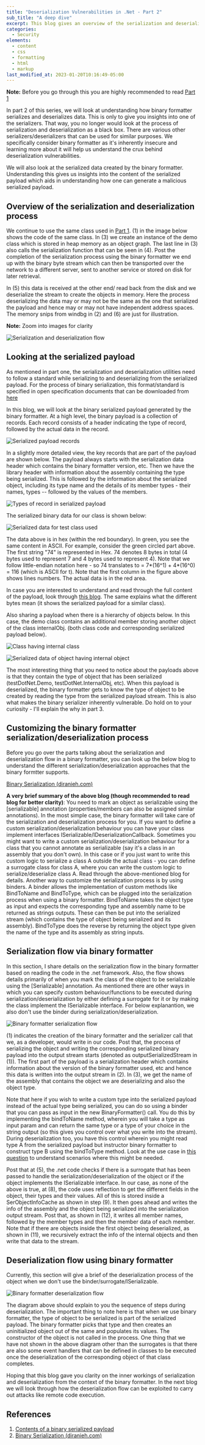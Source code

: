 ```yaml
---
title: "Deserialization Vulnerabilities in .Net - Part 2"
sub_title: "A deep dive"
excerpt: This blog gives an overview of the serialization and deserialization process. It then explains how the binary formatter serializes and deserializes data. This is only to give you insights into one of the serializers. That way, you no longer would look at the process of serialization and deserialization as a black box. It also explains the serialized data created by the binary formatter. Understanding this gives us insights into the content of the serialized payload which aids in understanding how one can generate a malicious serialized payload that can be used to exploit deserialization vulnerabilities.
categories:
  - Security
elements:
  - content
  - css
  - formatting
  - html
  - markup
last_modified_at: 2023-01-20T10:16:49-05:00
---
```


**Note:** Before you go through this you are highly recommended to read [Part 1](https://sharmaakash.com/docs/security/Deserialization-Part-1/ "Part 1")

In part 2 of this series, we will look at understanding how binary formatter serializes and deserializes data. This is only to give you insights into one of the serializers. That way, you no longer would look at the process of serialization and deserialization as a black box. There are various other serializers/deserializers that can be used for similar purposes. We specifically consider binary formatter as it's inherently insecure and learning more about it will help us understand the crux behind deserialization vulnerabilities.

We will also look at the serialized data created by the binary formatter. Understanding this gives us insights into the content of the serialized payload which aids in understanding how one can generate a malicious serialized payload.

## Overview of the serialization and deserialization process

We continue to use the same class used in [Part 1](https://sharmaakash.com/docs/security/Deserialization-Part-1/ "Part 1"). (1) in the image below shows the code of the same class.
In (3) we create an instance of the demo class which is stored in heap memory as an object graph. The last line in (3) also calls the serialization function that can be seen in (4). Post the completion of the serialization process using the binary formatter we end up with the binary byte stream which can then be transported over the network to a different server, sent to another service or stored on disk for later retrieval.

In (5) this data is received at the other end/ read back from the disk and we deserialize the stream to create the objects in memory. Here the process deserializing the data may or may not be the same as the one that serialized the payload and hence may or may not have independent address spaces. The memory snips from windbg in (2) and (6) are just for illustration.

<b>Note:</b> Zoom into images for clarity

![Serialization and deserialization flow](/images/DeserializationPart2_Fig1.png)

## Looking at the serialized payload

As mentioned in part one, the serialization and deserialization utilities need to follow a standard while serializing to and deserializing from the serialized payload. For the process of binary serialization, this format/standard is specified in open specification documents that can be downloaded from [here](https://learn.microsoft.com/en-us/openspecs/windows_protocols/ms-nrbf/75b9fe09-be15-475f-85b8-ae7b7558cfe5 "here")

In this blog, we will look at the binary serialized payload generated by the binary formatter. At a high level, the binary payload is a collection of records. Each record consists of a header indicating the type of record, followed by the actual data in the record.

![Serialized payload records](/images/DeserializationPart2_Fig2.png)

In a slightly more detailed view, the key records that are part of the payload are shown below. The payload always starts with the serialization data header which contains the binary formatter version, etc. Then we have the library header with information about the assembly containing the type being serialized. This is followed by the information about the serialized object, including its type name and the details of its member types - their names, types -- followed by the values of the members.

![Types of record in serialized payload](/images/DeserializationPart2_Fig3.png)

The serialized binary data for our class is shown below:

![Serialized data for test class used](/images/DeserializationPart2_Fig4.png)

The data above is in hex (within the red boundary). In green, you see the same content in ASCII.
For example, consider the green circled part above. The first string "74" is represented in Hex. 74 denotes 8 bytes in total (4 bytes used to represent 7 and 4 bytes used to represent 4). Note that we follow little-endian notation here - so 74 translates to = 7*(16^1) + 4*(16^0) = 116 (which is ASCII for t).
Note that the first column in the figure above shows lines numbers. The actual data is in the red area.

In case you are interested to understand and read through the full content of the payload, look through [this blog](https://stackoverflow.com/questions/3052202/how-to-analyse-contents-of-binary-serialization-stream/30176566#30176566 "this blog"). The same explains what the different bytes mean (it shows the serialized payload for a similar class).

Also sharing a payload when there is a hierarchy of objects below. In this case, the demo class contains an additional member storing another object of the class internalObj. (both class code and corresponding serialized payload below).

![Class having internal class](/images/DeserializationPart2_Fig5.png)

![Serialized data of object having internal object](/images/DeserializationPart2_Fig6.png)

The most interesting thing that you need to notice about the payloads above is that they contain the type of object that has been serialized (testDotNet.Demo, testDotNet.InternalObj, etc). When this payload is deserialized, the binary formatter gets to know the type of object to be created by reading the type from the serialized payload stream. This is also what makes the binary serializer inherently vulnerable. Do hold on to your curiosity - I'll explain the why in part 3.

## Customizing the binary formatter serialization/deserialization process

Before you go over the parts talking about the serialization and deserialization flow in a binary formatter, you can look up the below blog to understand the different serialization/deserialization approaches that the binary formtter supports.

[Binary Serialization (diranieh.com)](http://www.diranieh.com/NETSerialization/BinarySerialization.htm "Binary Serialization (diranieh.com)")

**A very brief summary of the above blog (though recommended to read blog for better clarity)**: You need to mark an object as serializable using the [serializable] annotation (properties/members can also be assigned similar annotations). In the most simple case, the binary formatter will take care of the serialization and deserialization process for you. If you want to define a custom serialization/deserialization behaviour you can have your class implement interfaces ISerializable/IDeserializationCallback. Sometimes you might want to write a custom serialization/deserialization behaviour for a class that you cannot annotate as serializable (say it's a class in an assembly that you don't own). In this case or if you just want to write this custom logic to serialize a class A outside the actual class - you can define a surrogate class for class A, where you can write the custom logic to serialize/deserialize class A. Read through the above-mentioned blog for details. Another way to customize the serialization process is by using binders. A binder allows the implementation of custom methods like BindToName and BindToType, which can be plugged into the serialization process when using a binary formatter. BindToName takes the object type as input and expects the corresponding type and assembly name to be returned as strings outputs. These can then be put into the serialized stream (which contains the type of object being serialized and its assembly). BindToType does the reverse by returning the object type given the name of the type and its assembly as string inputs.

## Serialization flow via binary formatter

In this section, I share details on the serialization flow in the binary formatter based on reading the code in the .net framework. Also, the flow shows details primarily of when you mark the class of the object to be serializable using the [Serializable] annotation.
As mentioned there are other ways in which you can specify custom behaviour/functions to be executed during serialization/deserialization by either defining a surrogate for it or by making the class implement the ISerializable interface.
For below explanantion, we also don't use the binder during serialization/deserialization. 

![Binary formatter serialization flow](/images/DeserializationPart2_Fig7.png)

(1) indicates the creation of the binary formatter and the serializer call that we, as a developer, would write in our code. Post that, the process of serializing the object and writing the corresponding serialized binary payload into the output stream starts (denoted as outputSerializedStream in (1)). The first part of the payload is a serialization header which contains information about the version of the binary formatter used, etc and hence this data is written into the output stream in (2).
In (3), we get the name of the assembly that contains the object we are deserializing and also the object type.

Note that here if you wish to write a custom type into the serialized payload instead of the actual type being serialized, you can do so using a binder that you can pass as input in the new BinaryFormatter() call. You do this by implementing the bindToName method, wherein you will take a type as input param and can return the same type or a type of your choice in the string output (so this gives you control over what you write into the stream). During deserialization too, you have this control wherein you might read type A from the serialized payload but instructor binary formatter to construct type B using the bindToType method. Look at the use case in [this question](https://stackoverflow.com/questions/5794686/serializationbinder-with-listt "need for bindToType") to understand scenarios where this might be needed. 

Post that at (5), the .net code checks if there is a surrogate that has been passed to handle the serialization/deserialization of the object or if the object implements the ISerializable interface. In our case, as none of the above is true, at (8), the code uses reflection to get the different fields in the object, their types and their values. All of this is stored inside a SerObjectInfoCache as shown in step (9). It then goes ahead and writes the info of the assembly and the object being serialized into the serialization output stream. Post that, as shown in (12), it writes all member names, followed by the member types and then the member data of each member. Note that if there are objects inside the first object being deserialized, as shown in (11), we recursively extract the info of the internal objects and then write that data to the stream.

## Deserialization flow using binary formatter

Currently, this section will give a brief of the deserialization process of the object when we don't use the binder/surrogate/ISerializable.

![Binary formatter deserialization flow](/images/DeserializationPart2_Fig8.png)

The diagram above should explain to you the sequence of steps during deserialization. The important thing to note here is that when we use binary formatter, the type of object to be serialized is part of the serialized payload.
The binary formatter picks that type and then creates an uninitialized object out of the same and populates its values. The constructor of the object is not called in the process. 
One thing that we have not shown in the above diagram other than the surrogates is that there are also some event handlers that can be defined in classes to be executed once the deserialization of the corresponding object of that class completes.

Hoping that this blog gave you clarity on the inner workings of serialization and deserialization from the context of the binary formatter. In the next blog we will look through how the deserialization flow can be exploited to carry out attacks like remote code execution.

## References

  1. [Contents of a binary serialized payload](https://stackoverflow.com/questions/3052202/how-to-analyse-contents-of-binary-serialization-stream/30176566#30176566 "this blog")
  2. [Binary Serialization (diranieh.com)](http://www.diranieh.com/NETSerialization/BinarySerialization.htm "Binary Serialization (diranieh.com)")
